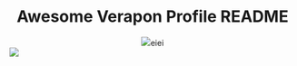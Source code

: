 <h1 align="center">Awesome Verapon Profile README</h1>
<div align="center">
    <img src="https://www.google.com/url?sa=i&url=https%3A%2F%2Fwww.iconfinder.com%2Ficons%2F834722%2Ffacebook_icon&psig=AOvVaw07CG5MWQTR7sF0YF7pBBsa&ust=1600320025947000&source=images&cd=vfe&ved=0CAIQjRxqFwoTCKCpnuL27OsCFQAAAAAdAAAAABAD">eiei</img>
</div>
<img src="https://raw.githubusercontent.com/saadeghi/saadeghi/master/dino.gif"></img>